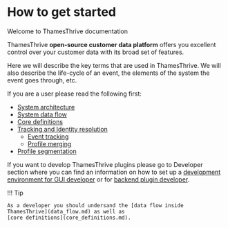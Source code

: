 # How to get started

Welcome to ThamesThrive documentation

ThamesThrive __open-source customer data platform__ offers you excellent control over your customer data with its broad set of
features.

Here we will describe the key terms that are used in ThamesThrive. We will also describe the life-cycle of an event,
the elements of the system the event goes through, etc.

If you are a user please read the following first:

* [System architecture](architecture.md)
* [System data flow](data_flow.md)
* [Core definitions](core_definitions.md)
* [Tracking and Identity resolution](tracking.md)
  * [Event tracking](../events/event_tracking.md)
  * [Profile merging](../profiles/profile_merging.md)
* [Profile segmentation](../profiles/profile_segmentation.md)


If you want to develop ThamesThrive plugins please go to Developer section where you can find 
an information on how to set up a [development environment for GUI developer](../development/react_env.md) 
or for [backend plugin developer](../development/python_env.md).

!!! Tip

    As a developer you should undersand the [data flow inside ThamesThrive](data_flow.md) as well as 
    [core definitions](core_definitions.md).
